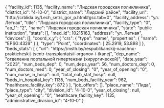 {
    "facility_id": 1135,
    "facility_name": "Лидская городская поликлиника",
    "district_id": "4-10-0",
    "district_name": "Лидский район",
    "facility_url": "http:\/\/crblida.by\/Lech_set\/s_gor_p.html#gsc.tab=0",
    "facility_address": "ул. Летная",
    "title": "Лидская городская поликлиника",
    "facility_type": "0",
    "ap_1": "2",
    "name": "Лидская городская поликлиника",
    "state": "public institution",
    "stats": [],
    "med_id": 10215163,
    "address": "ул. Летная",
    "devices": [],
    "coord_x_y": {
        "crs": {
            "type": "name",
            "properties": {
                "name": "EPSG:4326"
            }
        },
        "type": "Point",
        "coordinates": [
            25.2919,
            53.898
        ]
    },
    "beds_stats": [
        {
            "url": "https:\/\/msth.by\/respublikanskij-nauchno-prakticheskij-tsentr-transplantatsii-organov-i-tkanej",
            "dep_name": "отделение портальной гипертензии (хирургической)",
            "date_year": "2023",
            "num_beds_dep": 0,
            "num_deps_year": 56,
            "num_doctors_dep": 0,
            "num_doctors_med": 0,
            "year_of_closing": "0",
            "year_of_opening": "0",
            "num_nurse_in_hosp": null,
            "total_nub_staf_hosp": null,
            "beds_in_hospital_key": 1135,
            "num_beds_facility_year": 962,
            "healthcare_facility_key": 872
        }
    ],
    "job_offers": [],
    "place_name": "Лида",
    "place_type": "city",
    "division_id": "4-10-0",
    "year_of_closing": null,
    "year_of_opening": "0",
    "healthcare_facility_key": 1135,
    "administrative_division_id": "4-10-0"
}